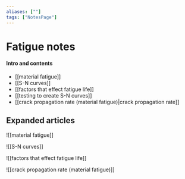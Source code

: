 ```yaml
---
aliases: [""]
tags: ["NotesPage"]
---
```


# Fatigue notes

#### Intro and contents
- [[material fatigue]]
- [[S-N curves]]
- [[factors that effect fatigue life]]
- [[testing to create S-N curves]]
- [[crack propagation rate (material fatigue)|crack propagation rate]]

## Expanded articles
![[material fatigue]]

![[S-N curves]]

![[factors that effect fatigue life]]

![[crack propagation rate (material fatigue)]]